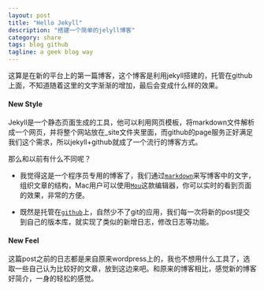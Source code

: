 ```yaml
---
layout: post
title: "Hello Jekyll"
description: "搭建一个简单的jelyll博客"
category: share
tags: blog github
tagline: a geek blog way
---
```


这算是在新的平台上的第一篇博客，这个博客是利用jekyll搭建的，托管在github上面，不知道随着这里的文字渐渐的增加，最后会变成什么样的效果。
#### New Style
Jekyll是一个静态页面生成的工具，他可以利用网页模板，将markdown文件解析成一个网页，并将整个网站放在_site文件夹里面，而github的page服务正好满足我们这个需求，所以jekyll+github就成了一个流行的博客方式。

那么和以前有什么不同呢？

+ 我觉得这是一个程序员专用的博客了，我们通过[`markdown`][1]来写博客中的文字，组织文章的结构，Mac用户可以使用[`Mou`][2]这款编辑器，你可以实时的看到页面的效果，非常的方便。

+ 既然是托管在[`github`][3]上，自然少不了git的应用，我们每一次将新的post提交到自己的版本库，就实现了类似的新增日志，修改日志等功能。


#### New Feel
这篇post之前的日志都是来自原来wordpress上的，我也不想用什么工具了，选取一些自己认为比较好的文章，放到这边来吧。和原来的博客相比，感觉新的博客好简介，一身的轻松的感觉。



[1]:http://wowubuntu.com/markdown/basic.html
[2]:http://mouapp.com/
[3]:https://github.com/

